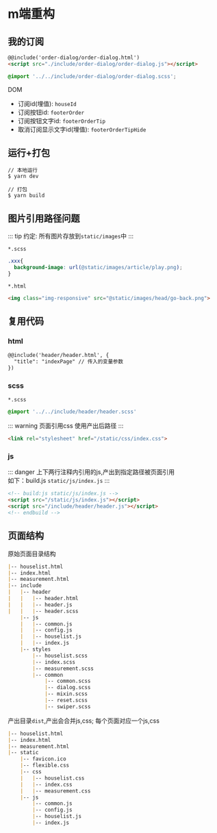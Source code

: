 # m端重构

## 我的订阅

```html
@@include('order-dialog/order-dialog.html')
<script src="./include/order-dialog/order-dialog.js"></script>
```

```scss
@import '../../include/order-dialog/order-dialog.scss';
```

DOM
* 订阅id(埋值):  `houseId` 
* 订阅按钮id:  `footerOrder`
* 订阅按钮文字id:  `footerOrderTip`
* 取消订阅显示文字id(埋值):  `footerOrderTipHide`  

## 运行+打包
```
// 本地运行
$ yarn dev 

// 打包
$ yarn build
```

## 图片引用路径问题
::: tip 约定:
所有图片存放到`static/images`中
:::

`*.scss`
```scss
.xxx{
  background-image: url(@static/images/article/play.png);
}
```
`*.html`
```html
<img class="img-responsive" src="@static/images/head/go-back.png">
```


## 复用代码

### html
```html
@@include('header/header.html', {
  "title": "indexPage" // 传入的变量参数
})
```

### scss
`*.scss`
```scss
@import '../../include/header/header.scss'
```
::: warning 页面引用css
使用产出后路径
:::
```html
<link rel="stylesheet" href="/static/css/index.css">
```

### js
::: danger 
上下两行注释内引用的js,产出到指定路径被页面引用 <br>
如下：build.js `static/js/index.js`
:::
```html
<!-- build:js static/js/index.js -->
<script src="/static/js/index.js"></script>
<script src="/include/header/header.js"></script>
<!-- endbuild -->
```
## 页面结构
原始页面目录结构
```md
|-- houselist.html
|-- index.html
|-- measurement.html
|-- include
|   |-- header
|   |   |-- header.html
|   |   |-- header.js
|   |   |-- header.scss
    |-- js
    |   |-- common.js
    |   |-- config.js
    |   |-- houselist.js
    |   |-- index.js
    |-- styles
        |-- houselist.scss
        |-- index.scss
        |-- measurement.scss
        |-- common
            |-- common.scss
            |-- dialog.scss
            |-- mixin.scss
            |-- reset.scss
            |-- swiper.scss

```
产出目录`dist`,产出会合并js,css;
每个页面对应一个js,css
```md
|-- houselist.html
|-- index.html
|-- measurement.html
|-- static
    |-- favicon.ico
    |-- flexible.css
    |-- css
    |   |-- houselist.css
    |   |-- index.css
    |   |-- measurement.css
    |-- js
        |-- common.js
        |-- config.js
        |-- houselist.js
        |-- index.js
```

